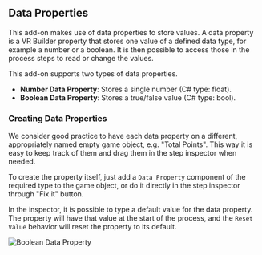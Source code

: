 ## Data Properties

This add-on makes use of data properties to store values. A data property is a VR Builder property that stores one value of a defined data type, for example a number or a boolean. It is then possible to access those in the process steps to read or change the values.

This add-on supports two types of data properties.

- **Number Data Property**: Stores a single number (C# type: float).
- **Boolean Data Property**: Stores a true/false value (C# type: bool).

### Creating Data Properties

We consider good practice to have each data property on a different, appropriately named empty game object, e.g. "Total Points". This way it is easy to keep track of them and drag them in the step inspector when needed.

To create the property itself, just add a `Data Property` component of the required type to the game object, or do it directly in the step inspector through "Fix it" button.

In the inspector, it is possible to type a default value for the data property. The property will have that value at the start of the process, and the `Reset Value` behavior will reset the property to its default.

![Boolean Data Property](images/boolean-data-property.png)